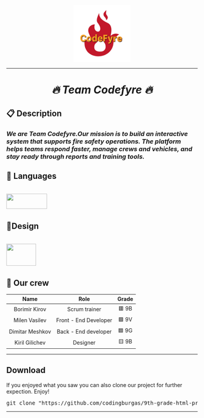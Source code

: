 <p align="center">
  <img src="images/def_logo.png" alt="Logo" width="150"/>
</p>
<hr>

<h1 align="center"><em>🔥 Team Codefyre 🔥</em> </h1>

## 📋 Description
### <em>We are Team Codefyre.Our mission is to build an interactive system that supports fire safety operations. The platform helps teams respond faster, manage crews and vehicles, and stay ready through reports and training tools.</em>

## 🚀 Languages
<br>
<div align="left">
<img height="40" width="107" src="https://www.clipartmax.com/png/full/68-688026_html-5-icon-html5-css3-logo-png.png"/>
</div>

## 🎨Design
<br>
<div align="left">
<img height="58" width="78" src="https://logos-world.net/wp-content/uploads/2020/02/Canva-Logo.png"/>
</div>

## 👥 Our crew

| **Name** | **Role** | **Grade** |
| :---:   | :---: | :---: |
| Borimir Kirov | Scrum trainer | 🟥 9B |
| Milen Vasilev | Front - End Developer  | 🟩 9V  |
| Dimitar Meshkov | Back - End developer  | 🟦 9G|
| Kiril Gilichev | Designer  | 🟨 9B |

<hr>

<h2 id="download">Download</h2>
<p>If you enjoyed what you saw you can also clone our project for further expection. Enjoy!</p>
<pre align="center">git clone "https://github.com/codingburgas/9th-grade-html-project-codefyre.git"</pre>
<hr>

